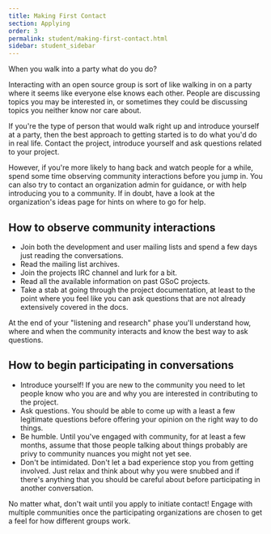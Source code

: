 ```yaml
---
title: Making First Contact
section: Applying
order: 3
permalink: student/making-first-contact.html
sidebar: student_sidebar
---
```


When you walk into a party what do you do?

Interacting with an open source group is sort of like walking in on a party where it seems like everyone else knows each other. People are discussing topics you may be interested in, or sometimes they could be discussing topics you neither know nor care about.

If you're the type of person that would walk right up and introduce yourself at a party, then the best approach to getting started is to do what you'd do in real life. Contact the project, introduce yourself and ask questions related to your project.

However, if you're more likely to hang back and watch people for a while, spend some time observing community interactions before you jump in. You can also try to contact an organization admin for guidance, or with help introducing you to a community. If in doubt, have a look at the organization's ideas page for hints on where to go for help.


## How to observe community interactions

*   Join both the development and user mailing lists and spend a few days just reading the conversations.
*   Read the mailing list archives.
*   Join the projects IRC channel and lurk for a bit.
*   Read all the available information on past GSoC projects.
*   Take a stab at going through the project documentation, at least to the point where you feel like you can ask questions that are not already extensively covered in the docs.

At the end of your "listening and research" phase you'll understand how, where and when the community interacts and know the best way to ask questions.


## How to begin participating in conversations

*   Introduce yourself! If you are new to the community you need to let people know who you are and why you are interested in contributing to the project.
*   Ask questions. You should be able to come up with a least a few legitimate questions before offering your opinion on the right way to do things.
*   Be humble. Until you've engaged with community, for at least a few months, assume that those people talking about things probably are privy to community nuances you might not yet see.
*   Don't be intimidated. Don't let a bad experience stop you from getting involved. Just relax and think about why you were snubbed and if there's anything that you should be careful about before participating in another conversation.

No matter what, don't wait until you apply to initiate contact! Engage with multiple communities once the participating organizations are chosen to get a feel for how different groups work.


